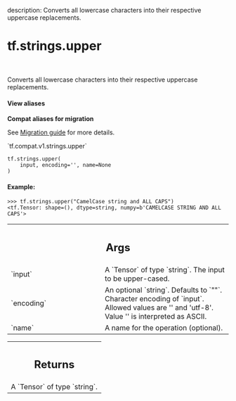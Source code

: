 description: Converts all lowercase characters into their respective uppercase replacements.

<div itemscope itemtype="http://developers.google.com/ReferenceObject">
<meta itemprop="name" content="tf.strings.upper" />
<meta itemprop="path" content="Stable" />
</div>

# tf.strings.upper

<!-- Insert buttons and diff -->

<table class="tfo-notebook-buttons tfo-api nocontent" align="left">

</table>



Converts all lowercase characters into their respective uppercase replacements.

<section class="expandable">
  <h4 class="showalways">View aliases</h4>
  <p>
<b>Compat aliases for migration</b>
<p>See
<a href="https://www.tensorflow.org/guide/migrate">Migration guide</a> for
more details.</p>
<p>`tf.compat.v1.strings.upper`</p>
</p>
</section>

<pre class="devsite-click-to-copy prettyprint lang-py tfo-signature-link">
<code>tf.strings.upper(
    input, encoding=&#x27;&#x27;, name=None
)
</code></pre>



<!-- Placeholder for "Used in" -->


#### Example:



```
>>> tf.strings.upper("CamelCase string and ALL CAPS")
<tf.Tensor: shape=(), dtype=string, numpy=b'CAMELCASE STRING AND ALL CAPS'>
```

<!-- Tabular view -->
 <table class="responsive fixed orange">
<colgroup><col width="214px"><col></colgroup>
<tr><th colspan="2"><h2 class="add-link">Args</h2></th></tr>

<tr>
<td>
`input`
</td>
<td>
A `Tensor` of type `string`. The input to be upper-cased.
</td>
</tr><tr>
<td>
`encoding`
</td>
<td>
An optional `string`. Defaults to `""`.
Character encoding of `input`. Allowed values are '' and 'utf-8'.
Value '' is interpreted as ASCII.
</td>
</tr><tr>
<td>
`name`
</td>
<td>
A name for the operation (optional).
</td>
</tr>
</table>



<!-- Tabular view -->
 <table class="responsive fixed orange">
<colgroup><col width="214px"><col></colgroup>
<tr><th colspan="2"><h2 class="add-link">Returns</h2></th></tr>
<tr class="alt">
<td colspan="2">
A `Tensor` of type `string`.
</td>
</tr>

</table>

